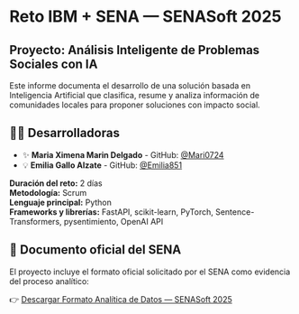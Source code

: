 # Reto IBM + SENA — SENASoft 2025

## Proyecto: Análisis Inteligente de Problemas Sociales con IA

Este informe documenta el desarrollo de una solución basada en Inteligencia Artificial que clasifica, resume y analiza información de comunidades locales para proponer soluciones con impacto social.

## 👩‍💻 Desarrolladoras

- ✨ **Maria Ximena Marin Delgado** - GitHub: [@Mari0724](https://github.com/Mari0724)  
- 💡 **Emilia Gallo Alzate** - GitHub: [@Emilia851](https://github.com/Emilia851)

**Duración del reto:** 2 días  
**Metodología:** Scrum  
**Lenguaje principal:** Python  
**Frameworks y librerías:** FastAPI, scikit-learn, PyTorch, Sentence-Transformers, pysentimiento, OpenAI API  

## 📎 Documento oficial del SENA

El proyecto incluye el formato oficial solicitado por el SENA como evidencia del proceso analítico:

👉 [Descargar Formato Analítica de Datos — SENASoft 2025](resources/Formato_Analitica_Datos_Senasoft2025.docx)
